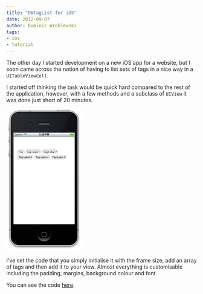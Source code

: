 ```yaml
---
title: "DWTagList for iOS"
date: 2012-09-07
author: Dominic Wroblewski
tags:
- ios
- tutorial
---
```


The other day I started development on a new iOS app for a website, but I soon came across the notion of having to list sets of tags in a nice way in a `UITableViewCell`.

I started off thinking the task would be quick hard compared to the rest of the application, however, with a few methods and a subclass of `UIView` it was done just short of 20 minutes.

<img width="200" src="/blog/dwtaglist-for-ios/dwtaglist.png" />

I've set the code that you simply initialise it with the frame size, add an array of tags and then add it to your view. Almost everything is customisable including the padding, margins, background colour and font.

You can see the code [here](https://github.com/domness/DWTagList).
